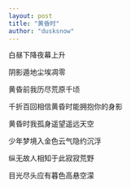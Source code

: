```yaml
---
layout: post
title: "黄昏时"
author: "dusksnow"
---
```


白昼下降夜幕上升

阴影遁地尘埃凋零

黄昏前我历尽荒原千顷

千折百回相信黄昏时能拥抱你的身影

黄昏时我孤身遥望遥远天空

少年梦境入金色云气隐约沉浮

纵无故人相知于此寂寂荒野

目光尽头应有暮色高悬空濛